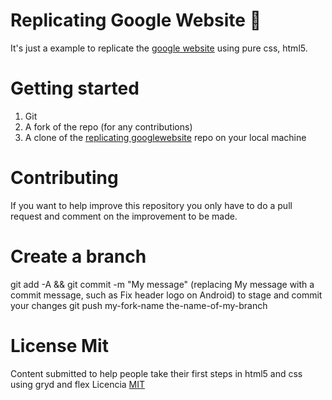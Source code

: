 # Replicating Google Website :ghost:
It's just a example to replicate the [google website](https://www.google.com/) using pure css, html5.

# Getting started
1. Git
2. A fork of the repo (for any contributions)
3. A clone of the [replicating googlewebsite](https://github.com/joseluiscaicedo/replicating-google-website) repo on your local machine

# Contributing
If you want to help improve this repository you only have to do a pull request and comment on the improvement to be made.

# Create a branch
git add -A && git commit -m "My message" (replacing My message with a commit message, such as Fix header logo on Android) to stage and commit your changes
git push my-fork-name the-name-of-my-branch

# License Mit
Content submitted to help people take their first steps in html5 and css using gryd and flex
Licencia [MIT](https://opensource.org/licenses/MIT)
